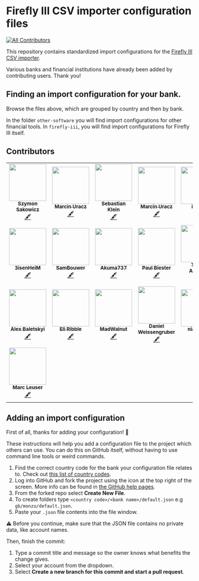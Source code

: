 # Firefly III CSV importer configuration files
<!-- ALL-CONTRIBUTORS-BADGE:START - Do not remove or modify this section -->
[![All Contributors](https://img.shields.io/badge/all_contributors-22-orange.svg?style=flat-square)](#contributors-)
<!-- ALL-CONTRIBUTORS-BADGE:END -->

This repository contains standardized import configurations for the [Firefly III CSV importer](https://github.com/firefly-iii/csv-importer).

Various banks and financial institutions have already been added by contributing users. Thank you!

## Finding an import configuration for your bank.

Browse the files above, which are grouped by country and then by bank.

In the folder `other-software` you will find import configurations for other financial tools. In `firefly-iii`, you will find import configurations for Firefly III itself.

## Contributors

<!-- ALL-CONTRIBUTORS-LIST:START - Do not remove or modify this section -->
<!-- prettier-ignore-start -->
<!-- markdownlint-disable -->
<table>
  <tr>
    <td align="center"><a href="https://sakowi.cz"><img src="https://avatars0.githubusercontent.com/u/13169301?v=4?s=100" width="100px;" alt=""/><br /><sub><b>Szymon Sakowicz</b></sub></a><br /><a href="#content-sakowicz" title="Content">🖋</a></td>
    <td align="center"><a href="https://github.com/muracz"><img src="https://avatars1.githubusercontent.com/u/9215725?v=4?s=100" width="100px;" alt=""/><br /><sub><b>Marcin Uracz</b></sub></a><br /><a href="#content-muracz" title="Content">🖋</a></td>
    <td align="center"><a href="https://github.com/sebastianklein96"><img src="https://avatars2.githubusercontent.com/u/22731416?v=4?s=100" width="100px;" alt=""/><br /><sub><b>Sebastian Klein</b></sub></a><br /><a href="#content-sebastianklein96" title="Content">🖋</a></td>
    <td align="center"><a href="https://github.com/muracz"><img src="https://avatars1.githubusercontent.com/u/9215725?v=4?s=100" width="100px;" alt=""/><br /><sub><b>Marcin Uracz</b></sub></a><br /><a href="#content-muracz" title="Content">🖋</a></td>
    <td align="center"><a href="https://github.com/ilakast"><img src="https://avatars3.githubusercontent.com/u/1414477?v=4?s=100" width="100px;" alt=""/><br /><sub><b>ilakast</b></sub></a><br /><a href="https://github.com/firefly-iii/import-configurations/commits?author=ilakast" title="Documentation">📖</a> <a href="#content-ilakast" title="Content">🖋</a></td>
    <td align="center"><a href="https://github.com/baocin"><img src="https://avatars0.githubusercontent.com/u/5463986?v=4?s=100" width="100px;" alt=""/><br /><sub><b>Michael Pedersen</b></sub></a><br /><a href="#plugin-baocin" title="Plugin/utility libraries">🔌</a></td>
    <td align="center"><a href="https://federicociro.com"><img src="https://avatars2.githubusercontent.com/u/25438748?v=4?s=100" width="100px;" alt=""/><br /><sub><b>Federico</b></sub></a><br /><a href="https://github.com/firefly-iii/import-configurations/issues?q=author%3Afedericociro" title="Bug reports">🐛</a></td>
  </tr>
  <tr>
    <td align="center"><a href="https://github.com/3isenHeiM"><img src="https://avatars0.githubusercontent.com/u/26417172?v=4?s=100" width="100px;" alt=""/><br /><sub><b>3isenHeiM</b></sub></a><br /><a href="#content-3isenHeiM" title="Content">🖋</a></td>
    <td align="center"><a href="https://github.com/SamBouwer"><img src="https://avatars3.githubusercontent.com/u/6918900?v=4?s=100" width="100px;" alt=""/><br /><sub><b>SamBouwer</b></sub></a><br /><a href="#content-SamBouwer" title="Content">🖋</a></td>
    <td align="center"><a href="https://github.com/Akuma737"><img src="https://avatars2.githubusercontent.com/u/1916021?v=4?s=100" width="100px;" alt=""/><br /><sub><b>Akuma737</b></sub></a><br /><a href="#content-Akuma737" title="Content">🖋</a></td>
    <td align="center"><a href="https://paul.biester.pro"><img src="https://avatars0.githubusercontent.com/u/2650326?v=4?s=100" width="100px;" alt=""/><br /><sub><b>Paul Biester</b></sub></a><br /><a href="#content-isonet" title="Content">🖋</a></td>
    <td align="center"><a href="https://www.linkedin.com/in/thiagogpa/"><img src="https://avatars.githubusercontent.com/u/39960304?v=4?s=100" width="100px;" alt=""/><br /><sub><b>Thiago Andrade</b></sub></a><br /><a href="#content-thiagogpa" title="Content">🖋</a></td>
    <td align="center"><a href="http://rolisz.ro"><img src="https://avatars.githubusercontent.com/u/426313?v=4?s=100" width="100px;" alt=""/><br /><sub><b>Roland Szabo</b></sub></a><br /><a href="#content-rolisz" title="Content">🖋</a></td>
    <td align="center"><a href="http://kenric.in/"><img src="https://avatars.githubusercontent.com/u/5753813?v=4?s=100" width="100px;" alt=""/><br /><sub><b>Kenric D'Souza</b></sub></a><br /><a href="#content-AzureByte" title="Content">🖋</a></td>
  </tr>
  <tr>
    <td align="center"><a href="https://baletskyi.me"><img src="https://avatars.githubusercontent.com/u/11590484?v=4?s=100" width="100px;" alt=""/><br /><sub><b>Alex Baletskyi</b></sub></a><br /><a href="#content-baletskyi" title="Content">🖋</a></td>
    <td align="center"><a href="https://github.com/EliRibble"><img src="https://avatars.githubusercontent.com/u/2319207?v=4?s=100" width="100px;" alt=""/><br /><sub><b>Eli Ribble</b></sub></a><br /><a href="#content-EliRibble" title="Content">🖋</a></td>
    <td align="center"><a href="https://github.com/MadWalnut"><img src="https://avatars.githubusercontent.com/u/33835479?v=4?s=100" width="100px;" alt=""/><br /><sub><b>MadWalnut</b></sub></a><br /><a href="#content-MadWalnut" title="Content">🖋</a></td>
    <td align="center"><a href="https://github.com/weissi1994"><img src="https://avatars.githubusercontent.com/u/846897?v=4?s=100" width="100px;" alt=""/><br /><sub><b>Daniel Weissengruber</b></sub></a><br /><a href="#content-weissi1994" title="Content">🖋</a></td>
    <td align="center"><a href="https://github.com/niallperks"><img src="https://avatars.githubusercontent.com/u/35839988?v=4?s=100" width="100px;" alt=""/><br /><sub><b>niallperks</b></sub></a><br /><a href="#content-niallperks" title="Content">🖋</a></td>
    <td align="center"><a href="https://leonjza.github.io/"><img src="https://avatars.githubusercontent.com/u/1148127?v=4?s=100" width="100px;" alt=""/><br /><sub><b>Leon Jacobs</b></sub></a><br /><a href="#content-leonjza" title="Content">🖋</a></td>
    <td align="center"><a href="https://github.com/Dave4234"><img src="https://avatars.githubusercontent.com/u/86469014?v=4?s=100" width="100px;" alt=""/><br /><sub><b>Dave4234</b></sub></a><br /><a href="#content-Dave4234" title="Content">🖋</a></td>
  </tr>
  <tr>
    <td align="center"><a href="https://github.com/marcquark"><img src="https://avatars.githubusercontent.com/u/23556080?v=4?s=100" width="100px;" alt=""/><br /><sub><b>Marc Leuser</b></sub></a><br /><a href="#content-marcquark" title="Content">🖋</a></td>
  </tr>
</table>

<!-- markdownlint-restore -->
<!-- prettier-ignore-end -->

<!-- ALL-CONTRIBUTORS-LIST:END -->

## Adding an import configuration

First of all, thanks for adding your configuration! 🎉

These instructions will help you add a configuration file to the project which others can use. You can do this on GitHub itself, without having to use command line tools or weird commands.

1. Find the correct country code for the bank your configuration file relates to. Check out [this list of country codes](https://en.wikipedia.org/wiki/ISO_3166-1_alpha-2#Officially_assigned_code_elements).
2. Log into GitHub and fork the project using the icon at the top right of the screen.  More info can be found in [the GitHub help pages](https://docs.github.com/en/github/getting-started-with-github/fork-a-repo).
3. From the forked repo select **Create New File**.
4. To create folders type `<country code>/<bank name>/default.json` e.g `gb/monzo/default.json`.
5. Paste your `.json` file contents into the file window.

⚠️ Before you continue, make sure that the JSON file contains no private data, like account names.

Then, finish the commit:

1. Type a commit title and message so the owner knows what benefits the change gives.
2. Select your account from the dropdown.
3. Select __Create a new branch for this commit and start a pull request__.
